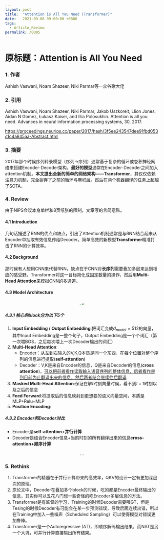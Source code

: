 ```yaml
---
layout: post
title:  "Attention is All You Need (Transformer)"
date:   2021-03-08 09:00:00 +0800
tags:
  - Article_Review
permalink: /0005
---
```


# 原标题：Attention is All You Need

### 1. 作者

Ashish Vaswani, Noam Shazeer, Niki Parmar等一众谷歌大佬

### 2. 引用

 Ashish Vaswani, Noam Shazeer, Niki Parmar, Jakob Uszkoreit, Llion Jones, Aidan N Gomez, Łukasz Kaiser, and Illia Polosukhin. Attention is all you need. Advances in neural information processing systems, 30, 2017.

https://proceedings.neurips.cc/paper/2017/hash/3f5ee243547dee91fbd053c1c4a845aa-Abstract.html

### 3. 摘要

2017年那个时候序列转录模型（序列→序列）通常基于复杂的循环或卷积神经网络来搭建Encoder-Decoder架构。**最好的模型**通常在Encoder-Decoder之间加入attention机制。**本文提出全新的简单的网络架构——Transformer**，其仅仅依赖注意力机制，完全摒弃了之前的循环与卷积层。然后在两个机器翻译的任务上超越了SOTA。

### 4. Review

由于NIPS会议本身单栏和8页纸张的限制，文章写的言简意赅。

#### 4.1 Introduction

几句话描述了RNN的优点和缺点，引出了Attention机制通常是与RNN结合起来从Encoder中抽取有效信息传给Decoder。简单高效的新模型**Transformer**精准打击了RNN的计算效率。

#### 4.2 Background

那时候有人想用CNN来代替RNN，缺点在于CNN对**长序列**需要叠加多层来达到相应的感受野。Transformer将这一目标简化成固定数量的操作，然后用**Multi-Head Attention**来模拟CNN的多通道。

#### 4.3 Model Architecture

<center class="half">
    <img src="https://s3.us-west-2.amazonaws.com/secure.notion-static.com/09c2ac52-0092-4a89-966b-564876d37dc6/2.jpg?X-Amz-Algorithm=AWS4-HMAC-SHA256&X-Amz-Content-Sha256=UNSIGNED-PAYLOAD&X-Amz-Credential=AKIAT73L2G45EIPT3X45%2F20220307%2Fus-west-2%2Fs3%2Faws4_request&X-Amz-Date=20220307T065601Z&X-Amz-Expires=86400&X-Amz-Signature=f9863102e4d6b7eba5d8f869d964161fa1d8080388a41a9546a908607f744f2d&X-Amz-SignedHeaders=host&response-content-disposition=filename%20%3D%222.jpg%22&x-id=GetObject" style="zoom: 20%;" />
    <img src="https://s3.us-west-2.amazonaws.com/secure.notion-static.com/473f8e65-9734-4d5d-98a7-e07e47bab52c/Untitled.png?X-Amz-Algorithm=AWS4-HMAC-SHA256&X-Amz-Content-Sha256=UNSIGNED-PAYLOAD&X-Amz-Credential=AKIAT73L2G45EIPT3X45%2F20220307%2Fus-west-2%2Fs3%2Faws4_request&X-Amz-Date=20220307T065222Z&X-Amz-Expires=86400&X-Amz-Signature=7d2982c06fb6cca7d914b26bb5a39e6868898fdecb2d0c55ee272af0a910faca&X-Amz-SignedHeaders=host&response-content-disposition=filename%20%3D%22Untitled.png%22&x-id=GetObject" style="zoom:40%;" />
</center>

##### 4.3.1 核心的block分为以下5个

1. **Input Embedding / Output Embedding**:把词汇变成$d_{model}=512$的向量，其中Input Embedding是一整个句子，Output Embedding是一个个词汇（第一次喂BOS，之后每次喂上一次Decoder输出的词汇）
2. **Multi-Head Attention**:
   - Encoder：从左到右输入的V,K,Q本质是同一个东西，在每个位置对整个序列的信息进行提取(**self-attention**)
   - Decoder：V,K是来自Encoder的信息，Q是来自Decoder的信息(**cross attention**)，<u>可以把前者看作读取输入语音序列的整体信息，后者看作是到目前为止翻译出来的信息，然后两者结合继续往后翻译</u>
3. **Masked Multi-Head Attention**:保证在解$t$时刻向量时候，看不到$t+1$时刻以及之后的信息
4. **Feed Forward**:将提取后的信息映射到更想要的语义向量空间，本质是MLP+Relu+MLP
5. **Position Encoding**:

##### 4.3.2 Encoder和Decoder对比

- Encoder是**self-attention+并行计算**
- Decoder是结合Encoder信息+当前时刻的所有翻译出来的信息**cross-attention+顺序计算**

<center class="half">
    <img src="https://s3.us-west-2.amazonaws.com/secure.notion-static.com/39d676af-e9c5-4be2-aa29-62d06d1058b6/3.jpg?X-Amz-Algorithm=AWS4-HMAC-SHA256&X-Amz-Content-Sha256=UNSIGNED-PAYLOAD&X-Amz-Credential=AKIAT73L2G45EIPT3X45%2F20220307%2Fus-west-2%2Fs3%2Faws4_request&X-Amz-Date=20220307T080324Z&X-Amz-Expires=86400&X-Amz-Signature=440b86d4afb0b9072bb524bb18a94c0601bb5dd63097173e67851e4563a11d50&X-Amz-SignedHeaders=host&response-content-disposition=filename%20%3D%223.jpg%22&x-id=GetObject" style="zoom: 25%;" />
    <img src="https://s3.us-west-2.amazonaws.com/secure.notion-static.com/e931a413-4255-4ea4-bc68-edfa0d3dee7f/4.jpg?X-Amz-Algorithm=AWS4-HMAC-SHA256&X-Amz-Content-Sha256=UNSIGNED-PAYLOAD&X-Amz-Credential=AKIAT73L2G45EIPT3X45%2F20220307%2Fus-west-2%2Fs3%2Faws4_request&X-Amz-Date=20220307T080407Z&X-Amz-Expires=86400&X-Amz-Signature=855ecec49b1948cb9bafb867ac41da543c5fb523fcd53c74e38390bea1f1bb20&X-Amz-SignedHeaders=host&response-content-disposition=filename%20%3D%224.jpg%22&x-id=GetObject" style="zoom: 25%;" />
</center>

### 5. Rethink

1. Transformer的精髓在于并行计算带来的高效率，QKV的设计一定有更加深层次的原理。
2. 原论文中，Decoder在叠加多个block的时候，吃的都是Encoder最终输出的信息，其实你可以五花八门想一些奇怪的吃Encoder多层信息的方法。
3. Transformer是有监督的学习，Training的时候Decoder需要喂GT，但是Tesing的时候Decoder有可能会在某一步预测错误，导致后面连续出错，所以在Training中加入一些噪声（Scheduled Sampling）可以使得模型对错误更加鲁棒。
4. Transformer是一个Autoregressive (AT)，即顺序解码输出结果，而NAT是另一个大坑，可并行计算直接输出所有结果。